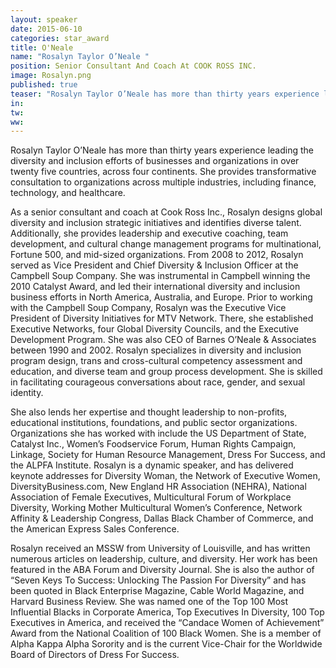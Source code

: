 ```yaml
---
layout: speaker
date: 2015-06-10
categories: star_award
title: O'Neale
name: "Rosalyn Taylor O’Neale "
position: Senior Consultant And Coach At COOK ROSS INC.
image: Rosalyn.png
published: true
teaser: "Rosalyn Taylor O’Neale has more than thirty years experience leading the diversity and inclusion efforts of businesses and organizations in over twenty five countries, across four continents."
in:
tw: 
ww:
---
```


Rosalyn Taylor O’Neale has more than thirty years experience leading the diversity and inclusion efforts of businesses and organizations in over twenty five countries, across four continents. She provides transformative consultation to organizations across multiple industries, including finance, technology, and healthcare.

As a senior consultant and coach at Cook Ross Inc., Rosalyn designs global diversity and inclusion strategic initiatives and identifies diverse talent. Additionally, she provides leadership and executive coaching, team development, and cultural change management programs for multinational, Fortune 500, and mid-sized organizations.
From 2008 to 2012, Rosalyn served as Vice President and Chief Diversity & Inclusion Officer at the Campbell Soup Company. She was instrumental in Campbell winning the 2010 Catalyst Award, and led their international diversity and inclusion business efforts in North America, Australia, and Europe. 
Prior to working with the Campbell Soup Company, Rosalyn was the Executive Vice President of Diversity Initiatives for MTV Network. There, she established Executive Networks, four Global Diversity Councils, and the Executive Development Program. She was also CEO of Barnes O’Neale & Associates between 1990 and 2002. 
Rosalyn specializes in diversity and inclusion program design, trans and cross-cultural competency assessment and education, and diverse team and group process development. She is skilled in facilitating courageous conversations about race, gender, and sexual identity. 

She also lends her expertise and thought leadership to non-profits, educational institutions, foundations, and public sector organizations. Organizations she has worked with include the US Department of State, Catalyst Inc., Women’s Foodservice Forum, Human Rights Campaign, Linkage, Society for Human Resource Management, Dress For Success, and the ALPFA Institute.
Rosalyn is a dynamic speaker, and has delivered keynote addresses for Diversity Woman, the Network of Executive Women, DiversityBusiness.com, New England HR Association (NEHRA), National Association of Female Executives, Multicultural Forum of Workplace Diversity, Working Mother Multicultural Women’s Conference, Network Affinity & Leadership Congress, Dallas Black Chamber of Commerce, and the American Express Sales Conference.

Rosalyn received an MSSW from University of Louisville, and has written numerous articles on leadership, culture, and diversity. Her work has been featured in the ABA Forum and Diversity Journal. She is also the author of “Seven Keys To Success: Unlocking The Passion For Diversity” and has been quoted in Black Enterprise Magazine, Cable World Magazine, and Harvard Business Review.
She was named one of the Top 100 Most Influential Blacks in Corporate America, Top Executives In Diversity, 100 Top Executives in America, and received the “Candace Women of Achievement” Award from the National Coalition of 100 Black Women. She is a member of Alpha Kappa Alpha Sorority and is the current Vice-Chair for the Worldwide Board of Directors of Dress For Success.

